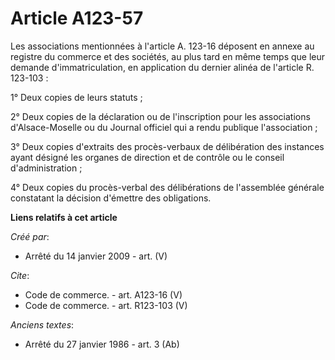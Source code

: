 # Article A123-57

Les associations mentionnées à l'article A. 123-16 déposent en annexe au registre du commerce et des sociétés, au plus tard
en même temps que leur demande d'immatriculation, en application du dernier alinéa de l'article R. 123-103 : 

1° Deux copies de leurs statuts ; 

2° Deux copies de la déclaration ou de l'inscription pour les associations d'Alsace-Moselle ou du Journal officiel qui a
rendu publique l'association ; 

3° Deux copies d'extraits des procès-verbaux de délibération des instances ayant désigné les organes de direction et de
contrôle ou le conseil d'administration ; 

4° Deux copies du procès-verbal des délibérations de l'assemblée générale constatant la décision d'émettre des obligations.

**Liens relatifs à cet article**

_Créé par_:

  - Arrêté du 14 janvier 2009 - art. (V)

_Cite_:

  - Code de commerce. - art. A123-16 (V)
  - Code de commerce. - art. R123-103 (V)

_Anciens textes_:

  - Arrêté du 27 janvier 1986 - art. 3 (Ab)
